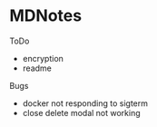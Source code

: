 # MDNotes

ToDo

- encryption
- readme

Bugs

- docker not responding to sigterm
- close delete modal not working